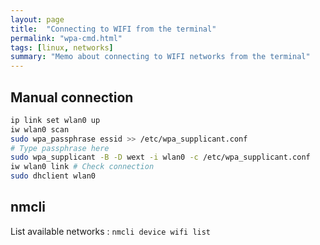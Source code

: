 ```yaml
---
layout: page
title:  "Connecting to WIFI from the terminal"
permalink: "wpa-cmd.html"
tags: [linux, networks]
summary: "Memo about connecting to WIFI networks from the terminal"
---
```


## Manual connection
```bash
ip link set wlan0 up
iw wlan0 scan
sudo wpa_passphrase essid >> /etc/wpa_supplicant.conf
# Type passphrase here
sudo wpa_supplicant -B -D wext -i wlan0 -c /etc/wpa_supplicant.conf
iw wlan0 link # Check connection
sudo dhclient wlan0
```

## nmcli
List available networks : `nmcli device wifi list`
